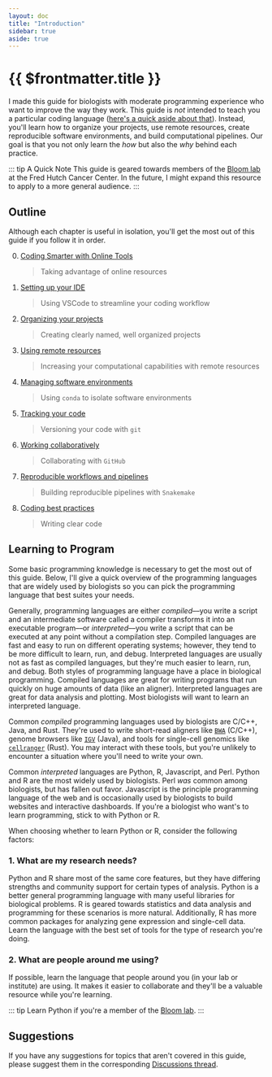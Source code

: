 ```yaml
---
layout: doc
title: "Introduction"
sidebar: true
aside: true
---
```


# {{ $frontmatter.title }}

I made this guide for biologists with moderate programming experience who want to improve the way they work. This guide is _not_ intended to teach you a particular coding language ([here's a quick aside about that](#learning-to-program)). Instead, you'll learn how to organize your projects, use remote resources, create reproducible software environments, and build computational pipelines. Our goal is that you not only learn the _how_ but also the _why_ behind each practice.

::: tip A Quick Note
This guide is geared towards members of the [Bloom lab](https://jbloomlab.org/) at the Fred Hutch Cancer Center. In the future, I might expand this resource to apply to a more general audience.
:::

## Outline

Although each chapter is useful in isolation, you'll get the most out of this guide if you follow it in order.

0. [Coding Smarter with Online Tools](/chapters/chatgpt-and-llms/)
   > Taking advantage of online resources
1. [Setting up your IDE](/chapters/setting-up-your-ide/)
   > Using VSCode to streamline your coding workflow
2. [Organizing your projects](/chapters/organizing-your-projects/)
   > Creating clearly named, well organized projects
3. [Using remote resources](/chapters/using-remote-resources/)
   > Increasing your computational capabilities with remote resources
4. [Managing software environments](/chapters/managing-software-environments/)
   > Using `conda` to isolate software environments
5. [Tracking your code](/chapters/tracking-your-code/)
   > Versioning your code with `git`
6. [Working collaboratively](/chapters/working-collaboratively/)
   > Collaborating with `GitHub`
7. [Reproducible workflows and pipelines](/chapters/creating-workflows-and-pipelines/)
   > Building reproducible pipelines with `Snakemake`
8. [Coding best practices](/chapters/coding-best-practices/)
   > Writing clear code

## Learning to Program

Some basic programming knowledge is necessary to get the most out of this guide. Below, I'll give a quick overview of the programming languages that are widely used by biologists so you can pick the programming language that best suites your needs.

Generally, programming languages are either _compiled_––you write a script and an intermediate software called a compiler transforms it into an executable program––or _interpreted_––you write a script that can be executed at any point without a compilation step. Compiled languages are fast and easy to run on different operating systems; however, they tend to be more difficult to learn, run, and debug. Interpreted languages are usually not as fast as compiled languages, but they're much easier to learn, run, and debug. Both styles of programming language have a place in biological programming. Compiled languages are great for writing programs that run quickly on huge amounts of data (like an aligner). Interpreted languages are great for data analysis and plotting. Most biologists will want to learn an interpreted language.

Common _compiled_ programming languages used by biologists are C/C++, Java, and Rust. They're used to write short-read aligners like [`BWA`](https://github.com/lh3/bwa) (C/C++), genome browsers like [`IGV`](https://github.com/igvteam/igv) (Java), and tools for single-cell genomics like [`cellranger`](https://github.com/10XGenomics/cellranger) (Rust). You may interact with these tools, but you're unlikely to encounter a situation where you'll need to write your own.

Common _interpreted_ languages are Python, R, Javascript, and Perl. Python and R are the most widely used by biologists. Perl _was_ common among biologists, but has fallen out favor. Javascript is the principle programming language of the web and is occasionally used by biologists to build websites and interactive dashboards. If you're a biologist who want's to learn programming, stick to with Python or R.

When choosing whether to learn Python or R, consider the following factors:

### 1. What are my research needs?

Python and R share most of the same core features, but they have differing strengths and community support for certain types of analysis. Python is a better general programming language with many useful libraries for biological problems. R is geared towards statistics and data analysis and programming for these scenarios is more natural. Additionally, R has more common packages for analyzing gene expression and single-cell data. Learn the language with the best set of tools for the type of research you're doing.

### 2. What are people around me using?

If possible, learn the language that people around you (in your lab or institute) are using. It makes it easier to collaborate and they'll be a valuable resource while you're learning.

::: tip
Learn Python if you're a member of the [Bloom lab](https://jbloomlab.org/).
:::

## Suggestions

If you have any suggestions for topics that aren't covered in this guide, please suggest them in the corresponding [Discussions thread](https://github.com/WillHannon-MCB/bench-to-byte/discussions/1).
